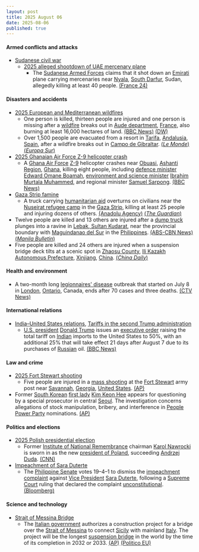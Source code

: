 ```yaml
---
layout: post
title: 2025 August 06
date: 2025-08-06
published: true
---
```



#### Armed conflicts and attacks

* [Sudanese civil war](https://en.wikipedia.org/wiki/Sudanese_civil_war_%282023%E2%80%93present%29 "Sudanese civil war (2023–present)")
  * [2025 alleged shootdown of UAE mercenary plane](https://en.wikipedia.org/wiki/2025_alleged_shootdown_of_UAE_mercenary_plane "2025 alleged shootdown of UAE mercenary plane")
    * The [Sudanese Armed Forces](https://en.wikipedia.org/wiki/Sudanese_Armed_Forces "Sudanese Armed Forces") claims that it shot down an [Emirati](https://en.wikipedia.org/wiki/UAE "UAE") plane carrying mercenaries near [Nyala](https://en.wikipedia.org/wiki/Nyala%2C_South_Darfur "Nyala, South Darfur"), [South Darfur](https://en.wikipedia.org/wiki/South_Darfur "South Darfur"), Sudan, allegedly killing at least 40 people. [(France 24)](https://www.france24.com/es/%C3%A1frica/20250806-mercenarios-colombianos-mueren-en-el-derribo-de-avi%C3%B3n-en-sud%C3%A1n)

#### Disasters and accidents

* [2025 European and Mediterranean wildfires](https://en.wikipedia.org/wiki/2025_European_and_Mediterranean_wildfires "2025 European and Mediterranean wildfires")
  * One person is killed, thirteen people are injured and one person is missing after a [wildfire](https://en.wikipedia.org/wiki/Wildfire "Wildfire") breaks out in [Aude department](https://en.wikipedia.org/wiki/Aude "Aude"), [France](https://en.wikipedia.org/wiki/France "France"), also burning at least 16,000 hectares of land. [(BBC News)](https://www.bbc.com/news/articles/cj6y803pjkwo) [(DW)](https://www.dw.com/en/deadly-unprecedented-wildfire-rages-in-southwestern-france/a-73542333)
  * Over 1,500 people are evacuated from a resort in [Tarifa](https://en.wikipedia.org/wiki/Tarifa "Tarifa"), [Andalusia](https://en.wikipedia.org/wiki/Andalusia "Andalusia"), [Spain](https://en.wikipedia.org/wiki/Spain "Spain"), after a wildfire breaks out in [Campo de Gibraltar](https://en.wikipedia.org/wiki/Campo_de_Gibraltar "Campo de Gibraltar"). [(*Le Monde*)](https://www.lemonde.fr/en/europe/article/2025/08/06/wildfire-in-southern-france-kills-one-resort-in-spain-evacuated_6744128_143.html) [(*Europa Sur*)](https://www.europasur.es/tarifa/video-incendio-forestal-caravana-llamas-viento-levante-fuego_8_2004530680.html)
* [2025 Ghanaian Air Force Z-9 helicopter crash](https://en.wikipedia.org/wiki/2025_Ghanaian_Air_Force_Z-9_helicopter_crash "2025 Ghanaian Air Force Z-9 helicopter crash")
  * A [Ghana Air Force](https://en.wikipedia.org/wiki/Ghana_Air_Force "Ghana Air Force") [Z-9](https://en.wikipedia.org/wiki/Harbin_Z-9 "Harbin Z-9") helicopter crashes near [Obuasi](https://en.wikipedia.org/wiki/Obuasi "Obuasi"), [Ashanti Region](https://en.wikipedia.org/wiki/Ashanti_Region "Ashanti Region"), [Ghana](https://en.wikipedia.org/wiki/Ghana "Ghana"), killing eight people, including [defence minister](https://en.wikipedia.org/wiki/Minister_for_Defence_%28Ghana%29 "Minister for Defence (Ghana)") [Edward Omane Boamah](https://en.wikipedia.org/wiki/Edward_Omane_Boamah "Edward Omane Boamah"), [environment and science minister](https://en.wikipedia.org/wiki/Ministry_of_Environment%2C_Science%2C_Technology_and_Innovation "Ministry of Environment, Science, Technology and Innovation") [Ibrahim Murtala Muhammed](https://en.wikipedia.org/wiki/Ibrahim_Murtala_Muhammed "Ibrahim Murtala Muhammed"), and regional minister [Samuel Sarpong](https://en.wikipedia.org/wiki/Samuel_Sarpong "Samuel Sarpong"). [(BBC News)](https://www.bbc.com/pidgin/articles/cqle6xr4qzzo.amp)
* [Gaza Strip famine](https://en.wikipedia.org/wiki/Gaza_Strip_famine "Gaza Strip famine")
  * A truck carrying [humanitarian aid](https://en.wikipedia.org/wiki/Humanitarian_aid "Humanitarian aid") overturns on civilians near the [Nuseirat refugee camp](https://en.wikipedia.org/wiki/Nuseirat_refugee_camp "Nuseirat refugee camp") in the [Gaza Strip](https://en.wikipedia.org/wiki/Gaza_Strip "Gaza Strip"), killing at least 25 people and injuring dozens of others. [(Anadolu Agency)](https://www.aa.com.tr/en/middle-east/at-least-25-dead-after-aid-truck-overturns-on-crowd-in-gaza/3651635) [(*The Guardian*)](https://www.theguardian.com/world/live/2025/aug/06/middle-east-crisis-live-aid-truck-gaza-israel-netanyahu-latest-news-updates)
* Twelve people are killed and 13 others are injured after a [dump truck](https://en.wikipedia.org/wiki/Dump_truck "Dump truck") plunges into a ravine in [Lebak, Sultan Kudarat](https://en.wikipedia.org/wiki/Lebak%2C_Sultan_Kudarat "Lebak, Sultan Kudarat"), near the provincial boundary with [Maguindanao del Sur](https://en.wikipedia.org/wiki/Maguindanao_del_Sur "Maguindanao del Sur") in the [Philippines](https://en.wikipedia.org/wiki/Philippines "Philippines"). [(ABS-CBN News)](https://www.abs-cbn.com/news/regions/2025/8/7/8-dead-15-hurt-as-truck-falls-down-ravine-in-sultan-kudarat-1315) [(*Manila Bulletin*)](https://mb.com.ph/2025/08/06/sultan-ku10-dead-as-truck-plunges-into-ravine)
* Five people are killed and 24 others are injured when a suspension bridge deck tilts at a scenic spot in [Zhaosu County](https://en.wikipedia.org/wiki/Zhaosu_County "Zhaosu County"), [Ili Kazakh Autonomous Prefecture](https://en.wikipedia.org/wiki/Ili_Kazakh_Autonomous_Prefecture "Ili Kazakh Autonomous Prefecture"), [Xinjiang](https://en.wikipedia.org/wiki/Xinjiang "Xinjiang"), [China](https://en.wikipedia.org/wiki/China "China"). [(*China Daily*)](https://global.chinadaily.com.cn/a/202508/07/WS68939a07a3108a99c1905842.html)

#### Health and environment

* A two-month long [legionnaires' disease](https://en.wikipedia.org/wiki/Legionnaires%27_disease "Legionnaires' disease") outbreak that started on July 8 in [London](https://en.wikipedia.org/wiki/London%2C_Ontario "London, Ontario"), [Ontario](https://en.wikipedia.org/wiki/Ontario "Ontario"), Canada, ends after 70 cases and three deaths. [(CTV News)](https://www.ctvnews.ca/london/article/legionnaires-outbreak-in-london-ends-after-70-cases-3-deaths/)

#### International relations

* [India–United States relations](https://en.wikipedia.org/wiki/India%E2%80%93United_States_relations "India–United States relations"), [Tariffs in the second Trump administration](https://en.wikipedia.org/wiki/Tariffs_in_the_second_Trump_administration "Tariffs in the second Trump administration")
  * [U.S. president](https://en.wikipedia.org/wiki/President_of_the_United_States "President of the United States") [Donald Trump](https://en.wikipedia.org/wiki/Donald_Trump "Donald Trump") issues an [executive order](https://en.wikipedia.org/wiki/List_of_executive_orders_in_the_second_presidency_of_Donald_Trump "List of executive orders in the second presidency of Donald Trump") raising the total tariff on [Indian](https://en.wikipedia.org/wiki/India "India") imports to the United States to 50%, with an additional 25% that will take effect 21 days after August 7 due to its purchases of [Russian](https://en.wikipedia.org/wiki/Russia "Russia") oil. [(BBC News)](https://www.bbc.com/news/articles/c1dxr1g4y7yo)

#### Law and crime

* [2025 Fort Stewart shooting](https://en.wikipedia.org/wiki/2025_Fort_Stewart_shooting "2025 Fort Stewart shooting")
  * Five people are injured in a [mass shooting](https://en.wikipedia.org/wiki/Mass_shooting "Mass shooting") at the [Fort Stewart](https://en.wikipedia.org/wiki/Fort_Stewart "Fort Stewart") army post near [Savannah](https://en.wikipedia.org/wiki/Savannah%2C_Georgia "Savannah, Georgia"), [Georgia](https://en.wikipedia.org/wiki/Georgia_%28U.S._state%29 "Georgia (U.S. state)"), [United States](https://en.wikipedia.org/wiki/United_States "United States"). [(AP)](https://apnews.com/article/georgia-army-post-lockdown-shooter-0b3b2cda384d1f33d107d988e6088d92)
* Former [South Korean](https://en.wikipedia.org/wiki/South_Korea "South Korea") [first lady](https://en.wikipedia.org/wiki/First_Lady_of_South_Korea "First Lady of South Korea") [Kim Keon Hee](https://en.wikipedia.org/wiki/Kim_Keon_Hee "Kim Keon Hee") appears for questioning by a special prosecutor in central [Seoul](https://en.wikipedia.org/wiki/Seoul "Seoul"). The investigation concerns allegations of stock manipulation, bribery, and interference in [People Power Party](https://en.wikipedia.org/wiki/People_Power_Party "People Power Party") nominations. [(AP)](https://apnews.com/article/south-korea-yoon-kim-keon-hee-corruption-south-korea-43901f4511112c9ca0a158afb832be4f)

#### Politics and elections

* [2025 Polish presidential election](https://en.wikipedia.org/wiki/2025_Polish_presidential_election "2025 Polish presidential election")
  * Former [Institute of National Remembrance](https://en.wikipedia.org/wiki/Institute_of_National_Remembrance "Institute of National Remembrance") chairman [Karol Nawrocki](https://en.wikipedia.org/wiki/Karol_Nawrocki "Karol Nawrocki") is sworn in as the new [president of Poland](https://en.wikipedia.org/wiki/President_of_Poland "President of Poland"), succeeding [Andrzej Duda](https://en.wikipedia.org/wiki/Andrzej_Duda "Andrzej Duda"). [(CNN)](https://edition.cnn.com/2025/08/06/europe/poland-president-nawrocki-sworn-in-intl)
* [Impeachment of Sara Duterte](https://en.wikipedia.org/wiki/Impeachment_of_Sara_Duterte "Impeachment of Sara Duterte")
  * The [Philippine Senate](https://en.wikipedia.org/wiki/Philippine_Senate "Philippine Senate") votes 19–4–1 to dismiss the [impeachment complaint](https://en.wikipedia.org/wiki/Impeachment_in_the_Philippines "Impeachment in the Philippines") against [Vice President](https://en.wikipedia.org/wiki/Vice_President_of_the_Philippines "Vice President of the Philippines") [Sara Duterte](https://en.wikipedia.org/wiki/Sara_Duterte "Sara Duterte"), following a [Supreme Court](https://en.wikipedia.org/wiki/Supreme_Court_of_the_Philippines "Supreme Court of the Philippines") ruling that declared the complaint [unconstitutional](https://en.wikipedia.org/wiki/Constitution_of_the_Philippines "Constitution of the Philippines"). [(Bloomberg)](https://www.bloomberg.com/news/articles/2025-08-06/majority-of-philippine-senators-shelve-duterte-impeachment-case)

#### Science and technology

* [Strait of Messina Bridge](https://en.wikipedia.org/wiki/Strait_of_Messina_Bridge "Strait of Messina Bridge")
  * The [Italian government](https://en.wikipedia.org/wiki/Government_of_Italy "Government of Italy") authorizes a construction project for a bridge over the [Strait of Messina](https://en.wikipedia.org/wiki/Strait_of_Messina "Strait of Messina") to connect [Sicily](https://en.wikipedia.org/wiki/Sicily "Sicily") with mainland [Italy](https://en.wikipedia.org/wiki/Italy "Italy"). The project will be the longest [suspension bridge](https://en.wikipedia.org/wiki/Suspension_bridge "Suspension bridge") in the world by the time of its completion in 2032 or 2033. [(AP)](https://apnews.com/article/italy-messina-bridge-sicily-calabria-meloni-nato-1a19e957e303c46ff51214d54a2dc6d7) [(Politico EU)](https://www.politico.eu/article/italy-gets-final-approval-for-e13-5b-sicily-bridge-project/)
